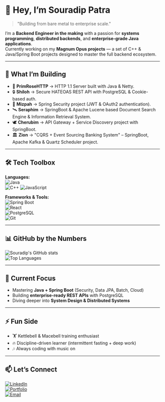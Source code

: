 # 👋 Hey, I’m Souradip Patra  

> "Building from bare metal to enterprise scale."  

I’m a **Backend Engineer in the making** with a passion for **systems programming**, **distributed backends**, and **enterprise-grade Java applications**.  
Currently working on my **Magnum Opus projects** — a set of C++ & Java/Spring Boot projects designed to master the full backend ecosystem.  

---

## 🚀 What I’m Building

- 🌸 **PrimRoseHTTP** → HTTP 1.1 Server built with Java & Netty.
- 🔒 **Shiloh** → Secure HATEOAS REST API with PostgreSQL & Cookie-based auth.
- 🔐 **Mizpah** → Spring Security project (JWT & OAuth2 authentication).  
- 🛰️ **Seraphim** → SpringBoot & Apache Lucene based Document Search Engine & Information Retrieval System.
- 🕊️ **Cherubim** → API Gateway + Service Discovery project with SpringBoot.
- 🏛️ **Zion** →  "CQRS + Event Sourcing Banking System" – SpringBoot, Apache Kafka & Quartz Scheduler project.

---

## 🛠️ Tech Toolbox

**Languages:**    
![Java](https://img.shields.io/badge/-Java-007396?logo=java&logoColor=white)  
![C++](https://img.shields.io/badge/-C++-00599C?logo=c%2B%2B&logoColor=white)
![JavaScript](https://img.shields.io/badge/-JavaScript-F7DF1E?logo=javascript&logoColor=black)  

**Frameworks & Tools:**  
![Spring Boot](https://img.shields.io/badge/-Spring%20Boot-6DB33F?logo=springboot&logoColor=white)  
![React](https://img.shields.io/badge/-React-61DAFB?logo=react&logoColor=black)  
![PostgreSQL](https://img.shields.io/badge/-PostgreSQL-336791?logo=postgresql&logoColor=white)  
![Git](https://img.shields.io/badge/-Git-F05032?logo=git&logoColor=white)  

---

## 📊 GitHub by the Numbers
![Souradip's GitHub stats](https://github-readme-stats.vercel.app/api?username=SouradipPatra7904&show_icons=true&theme=radical)  
![Top Languages](https://github-readme-stats.vercel.app/api/top-langs/?username=SouradipPatra7904&layout=compact&theme=radical)  

---

## 🎯 Current Focus
- Mastering **Java + Spring Boot** (Security, Data JPA, Batch, Cloud)  
- Building **enterprise-ready REST APIs** with PostgreSQL  
- Diving deeper into **System Design & Distributed Systems**  

---

## ⚡ Fun Side
- 🏋️ Kettlebell & Macebell training enthusiast  
- 🔥 Discipline-driven learner (intermittent fasting + deep work)  
- 🎶 Always coding with music on  

---

## 📫 Let’s Connect
[![LinkedIn](https://img.shields.io/badge/LinkedIn-blue?logo=linkedin&logoColor=white)](https://www.linkedin.com/in/souradip-patra-31574a253/)  
[![Portfolio](https://img.shields.io/badge/Portfolio-black?logo=firefox&logoColor=white)](your-link-here)  
[![Email](https://img.shields.io/badge/Email-white?logo=gmail&logoColor=red)](mailto:souradip.patra.2004@gmail.com)  
